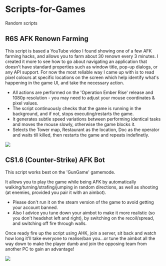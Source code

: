 # Scripts-for-Games
Random scripts

## R6S AFK Renown Farming
This script is based a YouTube video I found showing one of a few AFK farming hacks, and allows you to farm about 30 renown every 3 minutes. I created it more to see how to go about navigating an application that doesn't have standard properties such as window title, pop-up dialogs, or any API support. For now the most reliable way I came up with is to read pixel colours at specific locations on the screen which help identify what's happening in the game UI, and take the necessary action.

* All actions are performed on the 'Operation Ember Rise' release and 1080p resolution - you may need to adjust your mouse coordinates & pixel values.
* The script continuously checks that the game is running in the background, and if not, stops executing/restarts the game.
* It generates subtle speed variations between performing identical tasks and moves the mouse slowly, otherwise the game blocks it.
* Selects the Tower map, Restaurant as the location, Doc as the operator and waits till killed, then restarts the game and repeats indefinetly.

![](https://github.com/KnPk11/Scripts-for-Games/blob/master/R6S%20farming/demo.gif)

## CS1.6 (Counter-Strike) AFK Bot
This script works best on the 'GunGame' gamemode.

It allows you to play the game while being AFK by automatically walking/turning/strafing/jumping in random directions, as well as shooting (at enemies, provided you pair it with an aimbot).

* Please don't run it on the steam version of the game to avoid getting your account banned.
* Also I advice you tune down your aimbot to make it more realistic (so you don't headshot left and right), by switching on the recoil/spread, and switching off fire through walls.

Once ready fire up the script using AHK, join a server, sit back and watch how long it'll take everyone to realise/ban you...or tune the aimbot all the way down to make the player dumb and join the opposing team from another PC to gain an advantage!

![](https://github.com/KnPk11/Scripts-for-Games/blob/master/CS1.6%20AFK%20Bot/demo.gif)
